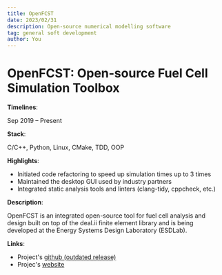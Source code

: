 ```yaml
---
title: OpenFCST
date: 2023/02/31
description: Open-source numerical modelling software
tag: general soft development
author: You
---
```


# OpenFCST: Open-source Fuel Cell Simulation Toolbox

**Timelines**:

Sep 2019 – Present

**Stack**:

C/C++, Python, Linux, CMake, TDD, OOP

**Highlights**:

- Initiated code refactoring to speed up simulation times up to 3 times
- Maintained the desktop GUI used by industry partners
- Integrated static analysis tools and linters (clang-tidy, cppcheck, etc.)

**Description**:

OpenFCST is an integrated open-source tool for fuel cell analysis and design built on top of the deal.ii finite element library and is being developed at the Energy Systems Design Laboratory (ESDLab).

**Links**:

- Project's [github (outdated release)](https://github.com/OpenFCST/OpenFCSTv03)
- Projec's [website](http://www.openfcst.mece.ualberta.ca/)
